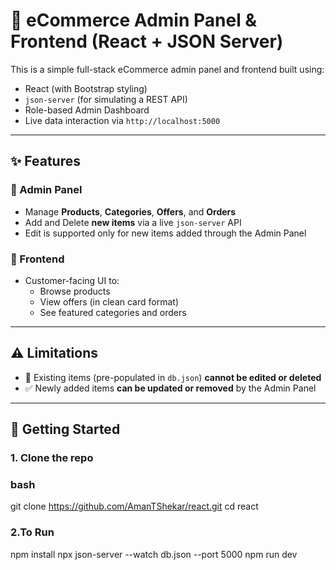 # 🛒 eCommerce Admin Panel & Frontend (React + JSON Server)

This is a simple full-stack eCommerce admin panel and frontend built using:

- React (with Bootstrap styling)
- `json-server` (for simulating a REST API)
- Role-based Admin Dashboard
- Live data interaction via `http://localhost:5000`

---

## ✨ Features

### 🔹 Admin Panel
- Manage **Products**, **Categories**, **Offers**, and **Orders**
- Add and Delete **new items** via a live `json-server` API
- Edit is supported only for new items added through the Admin Panel

### 🔹 Frontend
- Customer-facing UI to:
  - Browse products
  - View offers (in clean card format)
  - See featured categories and orders

---

## ⚠️ Limitations

- 🚫 Existing items (pre-populated in `db.json`) **cannot be edited or deleted**
- ✅ Newly added items **can be updated or removed** by the Admin Panel

---
## 🚀 Getting Started

### 1. Clone the repo

### bash
git clone https://github.com/AmanTShekar/react.git
cd react

### 2.To Run
npm install
npx json-server --watch db.json --port 5000
npm run dev

